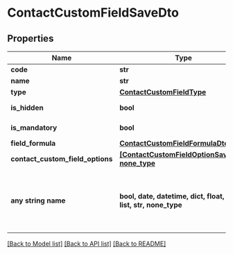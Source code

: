 # ContactCustomFieldSaveDto


## Properties
Name | Type | Description | Notes
------------ | ------------- | ------------- | -------------
**code** | **str** |  | 
**name** | **str** |  | 
**type** | [**ContactCustomFieldType**](ContactCustomFieldType.md) |  | 
**is_hidden** | **bool** |  | defaults to False
**is_mandatory** | **bool** |  | defaults to False
**field_formula** | [**ContactCustomFieldFormulaDto**](ContactCustomFieldFormulaDto.md) |  | [optional] 
**contact_custom_field_options** | [**[ContactCustomFieldOptionSaveDto], none_type**](ContactCustomFieldOptionSaveDto.md) |  | [optional] 
**any string name** | **bool, date, datetime, dict, float, int, list, str, none_type** | any string name can be used but the value must be the correct type | [optional]

[[Back to Model list]](../README.md#documentation-for-models) [[Back to API list]](../README.md#documentation-for-api-endpoints) [[Back to README]](../README.md)


